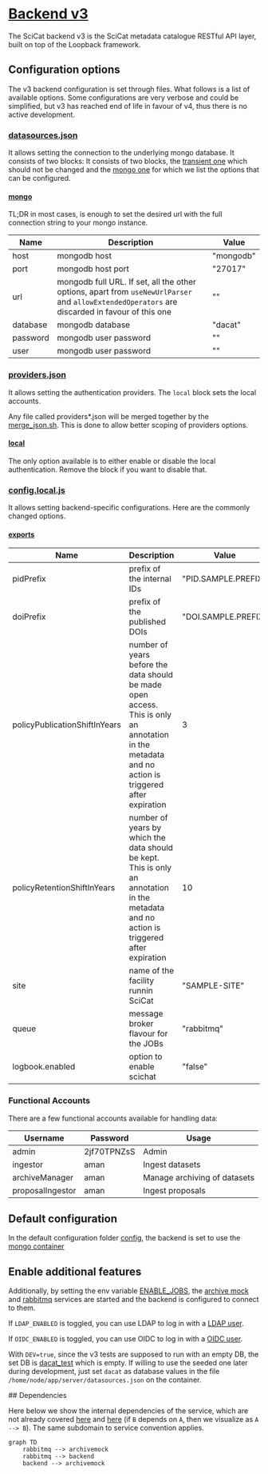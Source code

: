 # [Backend v3](https://github.com/SciCatProject/backend)

The SciCat backend v3 is the SciCat metadata catalogue RESTful API layer, built on top of the Loopback framework. 

## Configuration options

The v3 backend configuration is set through files. What follows is a list of available options. Some configurations are very verbose and could be simplified, but v3 has reached end of life in favour of v4, thus there is no active development.

### [datasources.json](./config/datasources.json)

It allows setting the connection to the underlying mongo database. It consists of two blocks: 
It consists of two blocks, the [transient one](./config/datasources.json#L18-L21) which should not be changed and the [mongo one](./config/datasources.json#L6-L17) for which we list the options that can be configured.

#### [mongo](./config/datasources.json#L6-L17)

TL;DR in most cases, is enough to set the desired url with the full connection string to your mongo instance.

Name | Description | Value
--- | --- | ---
host | mongodb host | "mongodb"
port | mongodb host port | "27017"
url | mongodb full URL. If set, all the other options, apart from `useNewUrlParser` and `allowExtendedOperators` are discarded in favour of this one | ""
database | mongodb database | "dacat"
password | mongodb user password | ""
user | mongodb user password | ""

### [providers.json](./config/providers.json)

It allows setting the authentication providers. The `local` block sets the local accounts.

Any file called providers*.json will be merged together by the [merge_json.sh](./entrypoints/merge_json.sh). This is done to allow better scoping of providers options.

#### [local](./config/providers.json#L2-L11)

The only option available is to either enable or disable the local authentication. Remove the block if you want to disable that.

### [config.local.js](./config/config.local.js)

It allows setting backend-specific configurations. Here are the commonly changed options. 

#### [exports](./config/config.local.js#L3-L39)

Name | Description | Value
--- | --- | ---
pidPrefix | prefix of the internal IDs | "PID.SAMPLE.PREFIX"
doiPrefix | prefix of the published DOIs | "DOI.SAMPLE.PREFIX"
policyPublicationShiftInYears | number of years before the data should be made open access. This is only an annotation in the metadata and no action is triggered after expiration | 3
policyRetentionShiftInYears | number of years by which the data should be kept. This is only an annotation in the metadata and no action is triggered after expiration | 10
site | name of the facility runnin SciCat | "SAMPLE-SITE"
queue | message broker flavour for the JOBs | "rabbitmq"
logbook.enabled | option to enable scichat | "false"

### Functional Accounts

There are a few functional accounts available for handling data:

| Username         | Password    | Usage                        |
| ---------------- | ----------- | ---------------------------- |
| admin            | 2jf70TPNZsS | Admin                        |
| ingestor         | aman        | Ingest datasets              |
| archiveManager   | aman        | Manage archiving of datasets |
| proposalIngestor | aman        | Ingest proposals             |

## Default configuration

In the default configuration folder [config](./config), the backend is set to use the [mongo container](../mongodb/)

## Enable additional features

Additionally, by setting the env variable [ENABLE_JOBS](../../.env#L5), the [archive mock](./services/archivemock/) and [rabbitmq](./services/rabbitmq/) services are started and the backend is configured to connect to them.

If `LDAP_ENABLED` is toggled, you can use LDAP to log in with a [LDAP user](../ldap/README.md#default-configuration).

If `OIDC_ENABLED` is toggled, you can use OIDC to log in with a [OIDC user](../keycloak/README.md#default-configuration).

With `DEV=true`, since the v3 tests are supposed to run with an empty DB, the set DB is [dacat_test](./config/datasources.dev.json) which is empty. If willing to use the seeded one later during development, just set `dacat` as database values in the file `/home/node/app/server/datasources.json` on the container.

## Dependencies

Here below we show the internal dependencies of the service, which are not already covered [here](../../../../README.md) and [here](../../README.md) (if `B` depends on `A`, then we visualize as `A --> B`). The same subdomain to service convention applies.

```mermaid
graph TD
    rabbitmq --> archivemock
    rabbitmq --> backend
    backend --> archivemock
```
